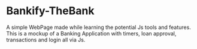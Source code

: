 # Bankify-TheBank
A simple WebPage made while learning the potential Js tools and features. This is a mockup of a Banking Application with timers, loan approval, transactions and login all via Js.
